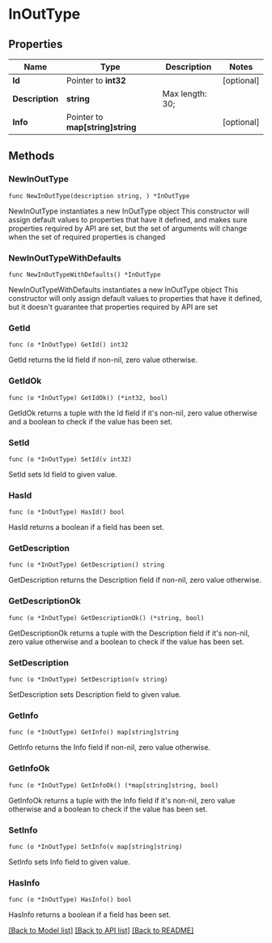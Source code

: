 # InOutType

## Properties

Name | Type | Description | Notes
------------ | ------------- | ------------- | -------------
**Id** | Pointer to **int32** |  | [optional] 
**Description** | **string** |  Max length: 30; | 
**Info** | Pointer to **map[string]string** |  | [optional] 

## Methods

### NewInOutType

`func NewInOutType(description string, ) *InOutType`

NewInOutType instantiates a new InOutType object
This constructor will assign default values to properties that have it defined,
and makes sure properties required by API are set, but the set of arguments
will change when the set of required properties is changed

### NewInOutTypeWithDefaults

`func NewInOutTypeWithDefaults() *InOutType`

NewInOutTypeWithDefaults instantiates a new InOutType object
This constructor will only assign default values to properties that have it defined,
but it doesn't guarantee that properties required by API are set

### GetId

`func (o *InOutType) GetId() int32`

GetId returns the Id field if non-nil, zero value otherwise.

### GetIdOk

`func (o *InOutType) GetIdOk() (*int32, bool)`

GetIdOk returns a tuple with the Id field if it's non-nil, zero value otherwise
and a boolean to check if the value has been set.

### SetId

`func (o *InOutType) SetId(v int32)`

SetId sets Id field to given value.

### HasId

`func (o *InOutType) HasId() bool`

HasId returns a boolean if a field has been set.

### GetDescription

`func (o *InOutType) GetDescription() string`

GetDescription returns the Description field if non-nil, zero value otherwise.

### GetDescriptionOk

`func (o *InOutType) GetDescriptionOk() (*string, bool)`

GetDescriptionOk returns a tuple with the Description field if it's non-nil, zero value otherwise
and a boolean to check if the value has been set.

### SetDescription

`func (o *InOutType) SetDescription(v string)`

SetDescription sets Description field to given value.


### GetInfo

`func (o *InOutType) GetInfo() map[string]string`

GetInfo returns the Info field if non-nil, zero value otherwise.

### GetInfoOk

`func (o *InOutType) GetInfoOk() (*map[string]string, bool)`

GetInfoOk returns a tuple with the Info field if it's non-nil, zero value otherwise
and a boolean to check if the value has been set.

### SetInfo

`func (o *InOutType) SetInfo(v map[string]string)`

SetInfo sets Info field to given value.

### HasInfo

`func (o *InOutType) HasInfo() bool`

HasInfo returns a boolean if a field has been set.


[[Back to Model list]](../README.md#documentation-for-models) [[Back to API list]](../README.md#documentation-for-api-endpoints) [[Back to README]](../README.md)


